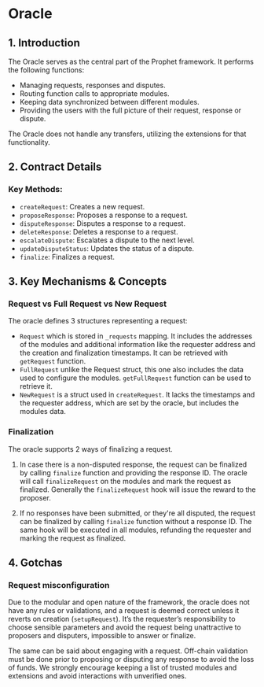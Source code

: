# Oracle

## 1. Introduction

The Oracle serves as the central part of the Prophet framework. It performs the following functions:

- Managing requests, responses and disputes.
- Routing function calls to appropriate modules.
- Keeping data synchronized between different modules.
- Providing the users with the full picture of their request, response or dispute.

The Oracle does not handle any transfers, utilizing the extensions for that functionality.

## 2. Contract Details

### Key Methods:

- `createRequest`: Creates a new request.
- `proposeResponse`: Proposes a response to a request.
- `disputeResponse`: Disputes a response to a request.
- `deleteResponse`: Deletes a response to a request.
- `escalateDispute`: Escalates a dispute to the next level.
- `updateDisputeStatus`: Updates the status of a dispute.
- `finalize`: Finalizes a request.

## 3. Key Mechanisms & Concepts

### Request vs Full Request vs New Request

The oracle defines 3 structures representing a request:

- `Request` which is stored in `_requests` mapping. It includes the addresses of the modules and additional information like the requester address and the creation and finalization timestamps. It can be retrieved with `getRequest` function.
- `FullRequest` unlike the Request struct, this one also includes the data used to configure the modules. `getFullRequest` function can be used to retrieve it.
- `NewRequest` is a struct used in `createRequest`. It lacks the timestamps and the requester address, which are set by the oracle, but includes the modules data.

### Finalization
The oracle supports 2 ways of finalizing a request.

1. In case there is a non-disputed response, the request can be finalized by calling `finalize` function and providing the response ID. The oracle will call `finalizeRequest` on the modules and mark the request as finalized. Generally the `finalizeRequest` hook will issue the reward to the proposer.

2. If no responses have been submitted, or they're all disputed, the request can be finalized by calling `finalize` function without a response ID. The same hook will be executed in all modules, refunding the requester and marking the request as finalized.

## 4. Gotchas

### Request misconfiguration

Due to the modular and open nature of the framework, the oracle does not have any rules or validations, and a request is deemed correct unless it reverts on creation (`setupRequest`). It’s the requester’s responsibility to choose sensible parameters and avoid the request being unattractive to proposers and disputers, impossible to answer or finalize.

The same can be said about engaging with a request. Off-chain validation must be done prior to proposing or disputing any response to avoid the loss of funds. We strongly encourage keeping a list of trusted modules and extensions and avoid interactions with unverified ones.
